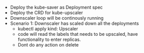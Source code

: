 * Deploy the kube-saver as Deployment spec
* Deploy the CRD for kube-upscaler
* Downscaler loop will be continously running
* Scenario 1: Downscaler has scaled down all the deployments
    * kubectl apply kind: Upscaler
    * code will read the labels that needs to be upscaled, have functionality to enter replicas.
    * Dont do any action on delete
